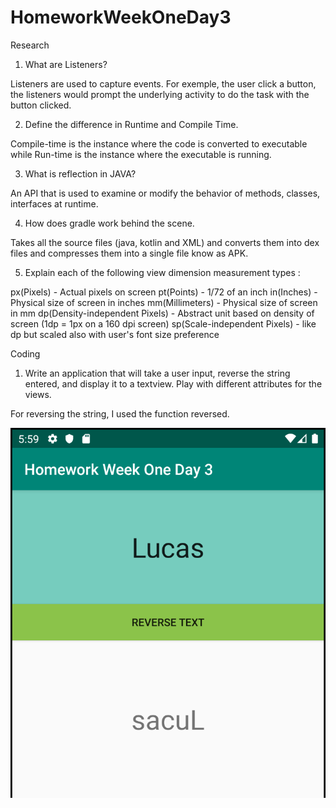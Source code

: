 # HomeworkWeekOneDay3

Research

1.  What are Listeners?

  Listeners are used to capture events. For exemple, the user click a button,
  the listeners would prompt the underlying activity to do the task with the button clicked.
  
2. Define the difference in Runtime and Compile Time.

  Compile-time is the instance where the code is converted to executable while Run-time is the instance
  where the executable is running.

3. What is reflection in JAVA?

  An API that is used to examine or modify the behavior of methods, classes, interfaces at runtime.

4.  How does gradle work behind the scene.

  Takes all the source files (java, kotlin and XML) and converts them into dex files and compresses them into a 
  single file know as APK.

5. Explain each of the following view dimension measurement types :

  px(Pixels)      - Actual pixels on screen
  pt(Points)      - 1/72 of an inch
  in(Inches)      - Physical size of screen in inches
  mm(Millimeters) - Physical size of screen in mm
  dp(Density-independent Pixels)  - Abstract unit based on density of screen (1dp = 1px on a 160 dpi screen)
  sp(Scale-independent Pixels)    - like dp but scaled also with user's font size preference


Coding

1. Write an application that will take a user input, reverse the string entered, and display it to a textview.  Play with different attributes for the views.

  For reversing the string, I used the function reversed. 
  
![Alt text](/prob1.png?raw=true "Optional Title")
